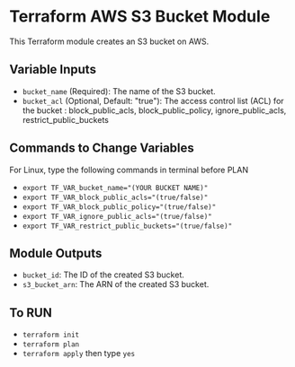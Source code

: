 # Terraform AWS S3 Bucket Module

This Terraform module creates an S3 bucket on AWS.

## Variable Inputs

- `bucket_name` (Required): The name of the S3 bucket.
- `bucket_acl` (Optional, Default: "true"): The access control list (ACL) for the bucket : block_public_acls, block_public_policy, ignore_public_acls, restrict_public_buckets

## Commands to Change Variables
For Linux, type the following commands in terminal before PLAN
- `export TF_VAR_bucket_name="(YOUR BUCKET NAME)"`
- `export TF_VAR_block_public_acls="(true/false)"`
- `export TF_VAR_block_public_policy="(true/false)"`
- `export TF_VAR_ignore_public_acls="(true/false)"`
- `export TF_VAR_restrict_public_buckets="(true/false)"`

## Module Outputs

- `bucket_id`: The ID of the created S3 bucket.
- `s3_bucket_arn`: The ARN of the created S3 bucket.

## To RUN

- `terraform init`
- `terraform plan`
- `terraform apply` then type `yes`